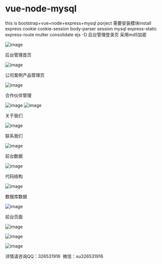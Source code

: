 # vue-node-mysql
this is bootstrap+vue+node+express+mysql porject
需要安装模块install express cookie cookie-session body-parser session mysql express-static express-route multer consolidate ejs -D
后台管理登录页 采用md5加密

![image](https://github.com/k2-xu/vue-node-mysql/blob/master/readme/01.png)

后台管理首页

![image](https://github.com/k2-xu/vue-node-mysql/blob/master/readme/02.png)

公司案例产品管理页

![image](https://github.com/k2-xu/vue-node-mysql/blob/master/readme/03.png)

合作伙伴管理

![image](https://github.com/k2-xu/vue-node-mysql/blob/master/readme/04.png)
![image](https://github.com/k2-xu/vue-node-mysql/blob/master/readme/04.1.png)

关于我们

![image](https://github.com/k2-xu/vue-node-mysql/blob/master/readme/05.png)

联系我们

![image](https://github.com/k2-xu/vue-node-mysql/blob/master/readme/06.png)

前台数据

![image](https://github.com/k2-xu/vue-node-mysql/blob/master/readme/qiantai.png)

代码结构

![image](https://github.com/k2-xu/vue-node-mysql/blob/master/readme/jiegou.png)

数据库数据

![image](https://github.com/k2-xu/vue-node-mysql/blob/master/readme/shujuku.png)

前台页面

![image](https://github.com/k2-xu/vue-node-mysql/blob/master/readme/index.png)

![image](https://github.com/k2-xu/vue-node-mysql/blob/master/readme/news.png)

![image](https://github.com/k2-xu/vue-node-mysql/blob/master/readme/news2.png)

详情请咨询QQ：326531916  微信：xu326531916


